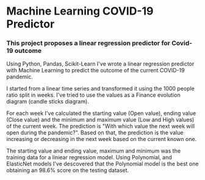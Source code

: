 # Machine Learning COVID-19 Predictor

### This project proposes a linear regression predictor for Covid-19 outcome </br>

Using Python, Pandas, Scikit-Learn I've wrote a linear regression predictor with Machine Learning to predict the outcome of the current COVID-19 pandemic.

I started from a linear time series and transformed it using the 1000 people ratio split in weeks. I've tried to use the values as a Finance evolution diagram (candle sticks diagram).

For each week I've calculated the starting value (Open value), ending value (Close value) and the minimum and maximum value (Low and High values) of the current week. The prediction is "With which value the next week will open during the pandemic?". Based on that, the prediction is the value increasing or decreasing in the next week based on the current known one.

The starting value and ending value, maximum and minimum was the training data for a liniear regression model. Using Polynomial, and ElasticNet models I've descovered that the Polynomial model is the best one obtaining an 98.6% score on the testing dataset.
